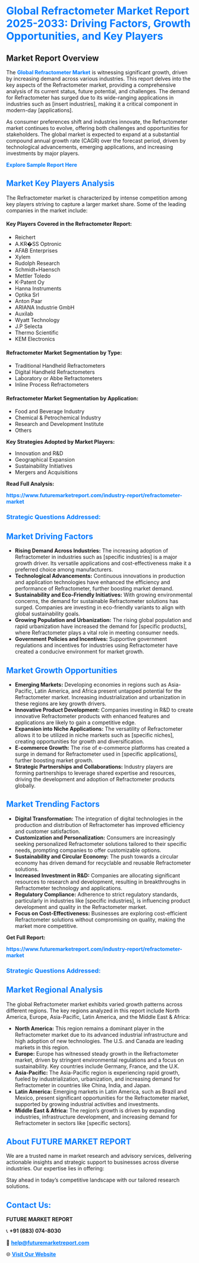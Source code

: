 <h1 style="color: #007BFF;">Global Refractometer Market Report 2025-2033: Driving Factors, Growth Opportunities, and Key Players</h1>

<section id="overview">
<h2>Market Report Overview</h2>
<p>The <a href="https://www.futuremarketreport.com/industry-report/refractometer-market" style="color: #007BFF; text-decoration: none;"><strong>Global Refractometer Market</strong></a> is witnessing significant growth, driven by increasing demand across various industries. This report delves into the key aspects of the Refractometer market, providing a comprehensive analysis of its current status, future potential, and challenges. The demand for Refractometer has surged due to its wide-ranging applications in industries such as [insert industries], making it a critical component in modern-day [applications].</p>
<p>As consumer preferences shift and industries innovate, the Refractometer market continues to evolve, offering both challenges and opportunities for stakeholders. The global market is expected to expand at a substantial compound annual growth rate (CAGR) over the forecast period, driven by technological advancements, emerging applications, and increasing investments by major players.</p>
</section>

<section id="overview">
<p><a href="https://www.futuremarketreport.com/request-sample/reportId=88987" style="color: #007BFF; text-decoration: none;"><strong>Explore Sample Report Here</strong></a></p>
</section>

<section id="key-players">
<h2 style="color: #007BFF;">Market Key Players Analysis</h2>
<p>The Refractometer market is characterized by intense competition among key players striving to capture a larger market share. Some of the leading companies in the market include:</p>
<h4>Key Players Covered in the Refractometer Report:</h4>
<ul><li>Reichert</li><li>A.KR�SS Optronic</li><li>AFAB Enterprises</li><li>Xylem</li><li>Rudolph Research</li><li>Schmidt+Haensch</li><li>Mettler Toledo</li><li>K-Patent Oy</li><li>Hanna Instruments</li><li>Optika Srl</li><li>Anton Paar</li><li>ARIANA Industrie GmbH</li><li>Auxilab</li><li>Wyatt Technology</li><li>J.P Selecta</li><li>Thermo Scientific</li><li>KEM Electronics</li></ul>
<h4>Refractometer Market Segmentation by Type:</h4>
<ul><li>Traditional Handheld Refractometers</li><li>Digital Handheld Refractometers</li><li>Laboratory or Abbe Refractometers</li><li>Inline Process Refractometers</li></ul>

<h4>Refractometer Market Segmentation by Application:</h4>
<ul><li>Food and Beverage Industry</li><li>Chemical &amp; Petrochemical Industry</li><li>Research and Development Institute</li><li>Others</li></ul>
<p><strong>Key Strategies Adopted by Market Players:</strong></p>
<ul>
<li>Innovation and R&D</li>
<li>Geographical Expansion</li>
<li>Sustainability Initiatives</li>
<li>Mergers and Acquisitions</li>
</ul>
</section>

<section>
<p><strong>Read Full Analysis: </strong></p><a href="https://www.futuremarketreport.com/industry-report/refractometer-market" style="color: #007BFF; text-decoration: none;"><strong>https://www.futuremarketreport.com/industry-report/refractometer-market</strong></a>
<h3 style="color: #007BFF;">Strategic Questions Addressed:</h3>
</section>

<section id="driving-factors">
<h2 style="color: #007BFF;">Market Driving Factors</h2>
<ul>
<li><strong>Rising Demand Across Industries:</strong> The increasing adoption of Refractometer in industries such as [specific industries] is a major growth driver. Its versatile applications and cost-effectiveness make it a preferred choice among manufacturers.</li>
<li><strong>Technological Advancements:</strong> Continuous innovations in production and application technologies have enhanced the efficiency and performance of Refractometer, further boosting market demand.</li>
<li><strong>Sustainability and Eco-Friendly Initiatives:</strong> With growing environmental concerns, the demand for sustainable Refractometer solutions has surged. Companies are investing in eco-friendly variants to align with global sustainability goals.</li>
<li><strong>Growing Population and Urbanization:</strong> The rising global population and rapid urbanization have increased the demand for [specific products], where Refractometer plays a vital role in meeting consumer needs.</li>
<li><strong>Government Policies and Incentives:</strong> Supportive government regulations and incentives for industries using Refractometer have created a conducive environment for market growth.</li>
</ul>
</section>

<section id="growth-opportunities">
<h2 style="color: #007BFF;">Market Growth Opportunities</h2>
<ul>
<li><strong>Emerging Markets:</strong> Developing economies in regions such as Asia-Pacific, Latin America, and Africa present untapped potential for the Refractometer market. Increasing industrialization and urbanization in these regions are key growth drivers.</li>
<li><strong>Innovative Product Development:</strong> Companies investing in R&D to create innovative Refractometer products with enhanced features and applications are likely to gain a competitive edge.</li>
<li><strong>Expansion into Niche Applications:</strong> The versatility of Refractometer allows it to be utilized in niche markets such as [specific niches], creating opportunities for growth and diversification.</li>
<li><strong>E-commerce Growth:</strong> The rise of e-commerce platforms has created a surge in demand for Refractometer used in [specific applications], further boosting market growth.</li>
<li><strong>Strategic Partnerships and Collaborations:</strong> Industry players are forming partnerships to leverage shared expertise and resources, driving the development and adoption of Refractometer products globally.</li>
</ul>
</section>

<section id="trending-factors">
<h2 style="color: #007BFF;">Market Trending Factors</h2>
<ul>
<li><strong>Digital Transformation:</strong> The integration of digital technologies in the production and distribution of Refractometer has improved efficiency and customer satisfaction.</li>
<li><strong>Customization and Personalization:</strong> Consumers are increasingly seeking personalized Refractometer solutions tailored to their specific needs, prompting companies to offer customizable options.</li>
<li><strong>Sustainability and Circular Economy:</strong> The push towards a circular economy has driven demand for recyclable and reusable Refractometer solutions.</li>
<li><strong>Increased Investment in R&D:</strong> Companies are allocating significant resources to research and development, resulting in breakthroughs in Refractometer technology and applications.</li>
<li><strong>Regulatory Compliance:</strong> Adherence to strict regulatory standards, particularly in industries like [specific industries], is influencing product development and quality in the Refractometer market.</li>
<li><strong>Focus on Cost-Effectiveness:</strong> Businesses are exploring cost-efficient Refractometer solutions without compromising on quality, making the market more competitive.</li>
</ul>
</section>

<section>
<p><strong>Get Full Report: </strong></p><a href="https://www.futuremarketreport.com/industry-report/refractometer-market" style="color: #007BFF; text-decoration: none;"><strong>https://www.futuremarketreport.com/industry-report/refractometer-market</strong></a>
<h3 style="color: #007BFF;">Strategic Questions Addressed:</h3>
</section>


<section id="regional-analysis">
<h2 style="color: #007BFF;">Market Regional Analysis</h2>
<p>The global Refractometer market exhibits varied growth patterns across different regions. The key regions analyzed in this report include North America, Europe, Asia-Pacific, Latin America, and the Middle East & Africa:</p>
<ul>
<li><strong>North America:</strong> This region remains a dominant player in the Refractometer market due to its advanced industrial infrastructure and high adoption of new technologies. The U.S. and Canada are leading markets in this region.</li>
<li><strong>Europe:</strong> Europe has witnessed steady growth in the Refractometer market, driven by stringent environmental regulations and a focus on sustainability. Key countries include Germany, France, and the U.K.</li>
<li><strong>Asia-Pacific:</strong> The Asia-Pacific region is experiencing rapid growth, fueled by industrialization, urbanization, and increasing demand for Refractometer in countries like China, India, and Japan.</li>
<li><strong>Latin America:</strong> Emerging markets in Latin America, such as Brazil and Mexico, present significant opportunities for the Refractometer market, supported by growing industrial activities and investments.</li>
<li><strong>Middle East & Africa:</strong> The region’s growth is driven by expanding industries, infrastructure development, and increasing demand for Refractometer in sectors like [specific sectors].</li>
</ul>
</section>

<footer>
<h2 style="color: #007BFF;">About FUTURE MARKET REPORT</h2>
<p>We are a trusted name in market research and advisory services, delivering actionable insights and strategic support to businesses across diverse industries. Our expertise lies in offering:</p>

<p>Stay ahead in today’s competitive landscape with our tailored research solutions.</p>

<h2 style="color: #007BFF;">Contact Us:</h2>
<p><strong>FUTURE MARKET REPORT</strong></p>
<p>📞 <strong>+91 (883) 074-8030</strong></p>
<p>📧 <strong><a href="mailto:help@futuremarketreport.com" style="color: #007BFF;">help@futuremarketreport.com</a></strong></p>
<p>🌐 <strong><a href="https://www.futuremarketreport.com/" style="color: #007BFF;">Visit Our Website</a></strong></p>
</footer>